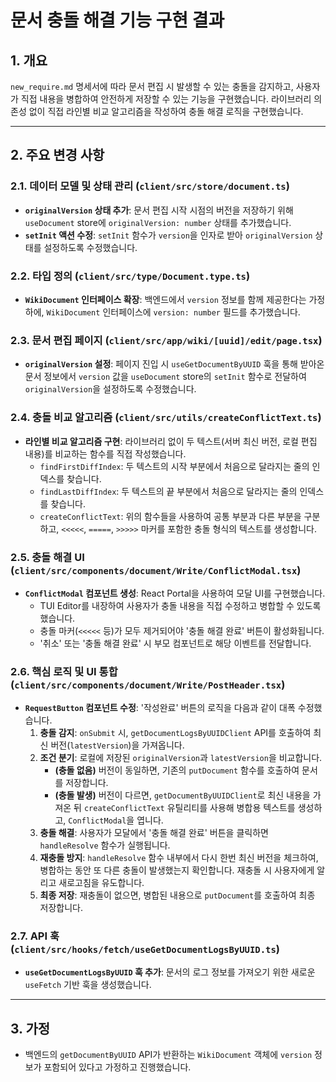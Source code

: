 # 문서 충돌 해결 기능 구현 결과

## 1. 개요

`new_require.md` 명세서에 따라 문서 편집 시 발생할 수 있는 충돌을 감지하고, 사용자가 직접 내용을 병합하여 안전하게 저장할 수 있는 기능을 구현했습니다. 라이브러리 의존성 없이 직접 라인별 비교 알고리즘을 작성하여 충돌 해결 로직을 구현했습니다.

---

## 2. 주요 변경 사항

### 2.1. 데이터 모델 및 상태 관리 (`client/src/store/document.ts`)

- **`originalVersion` 상태 추가**: 문서 편집 시작 시점의 버전을 저장하기 위해 `useDocument` store에 `originalVersion: number` 상태를 추가했습니다.
- **`setInit` 액션 수정**: `setInit` 함수가 `version`을 인자로 받아 `originalVersion` 상태를 설정하도록 수정했습니다.

### 2.2. 타입 정의 (`client/src/type/Document.type.ts`)

- **`WikiDocument` 인터페이스 확장**: 백엔드에서 `version` 정보를 함께 제공한다는 가정하에, `WikiDocument` 인터페이스에 `version: number` 필드를 추가했습니다.

### 2.3. 문서 편집 페이지 (`client/src/app/wiki/[uuid]/edit/page.tsx`)

- **`originalVersion` 설정**: 페이지 진입 시 `useGetDocumentByUUID` 훅을 통해 받아온 문서 정보에서 `version` 값을 `useDocument` store의 `setInit` 함수로 전달하여 `originalVersion`을 설정하도록 수정했습니다.

### 2.4. 충돌 비교 알고리즘 (`client/src/utils/createConflictText.ts`)

- **라인별 비교 알고리즘 구현**: 라이브러리 없이 두 텍스트(서버 최신 버전, 로컬 편집 내용)를 비교하는 함수를 직접 작성했습니다.
  - `findFirstDiffIndex`: 두 텍스트의 시작 부분에서 처음으로 달라지는 줄의 인덱스를 찾습니다.
  - `findLastDiffIndex`: 두 텍스트의 끝 부분에서 처음으로 달라지는 줄의 인덱스를 찾습니다.
  - `createConflictText`: 위의 함수들을 사용하여 공통 부분과 다른 부분을 구분하고, `<<<<<`, `=====`, `>>>>>` 마커를 포함한 충돌 형식의 텍스트를 생성합니다.

### 2.5. 충돌 해결 UI (`client/src/components/document/Write/ConflictModal.tsx`)

- **`ConflictModal` 컴포넌트 생성**: React Portal을 사용하여 모달 UI를 구현했습니다.
  - TUI Editor를 내장하여 사용자가 충돌 내용을 직접 수정하고 병합할 수 있도록 했습니다.
  - 충돌 마커(`<<<<<` 등)가 모두 제거되어야 '충돌 해결 완료' 버튼이 활성화됩니다.
  - '취소' 또는 '충돌 해결 완료' 시 부모 컴포넌트로 해당 이벤트를 전달합니다.

### 2.6. 핵심 로직 및 UI 통합 (`client/src/components/document/Write/PostHeader.tsx`)

- **`RequestButton` 컴포넌트 수정**: '작성완료' 버튼의 로직을 다음과 같이 대폭 수정했습니다.
  1.  **충돌 감지**: `onSubmit` 시, `getDocumentLogsByUUIDClient` API를 호출하여 최신 버전(`latestVersion`)을 가져옵니다.
  2.  **조건 분기**: 로컬에 저장된 `originalVersion`과 `latestVersion`을 비교합니다.
      - **(충돌 없음)** 버전이 동일하면, 기존의 `putDocument` 함수를 호출하여 문서를 저장합니다.
      - **(충돌 발생)** 버전이 다르면, `getDocumentByUUIDClient`로 최신 내용을 가져온 뒤 `createConflictText` 유틸리티를 사용해 병합용 텍스트를 생성하고, `ConflictModal`을 엽니다.
  3.  **충돌 해결**: 사용자가 모달에서 '충돌 해결 완료' 버튼을 클릭하면 `handleResolve` 함수가 실행됩니다.
  4.  **재충돌 방지**: `handleResolve` 함수 내부에서 다시 한번 최신 버전을 체크하여, 병합하는 동안 또 다른 충돌이 발생했는지 확인합니다. 재충돌 시 사용자에게 알리고 새로고침을 유도합니다.
  5.  **최종 저장**: 재충돌이 없으면, 병합된 내용으로 `putDocument`를 호출하여 최종 저장합니다.

### 2.7. API 훅 (`client/src/hooks/fetch/useGetDocumentLogsByUUID.ts`)

- **`useGetDocumentLogsByUUID` 훅 추가**: 문서의 로그 정보를 가져오기 위한 새로운 `useFetch` 기반 훅을 생성했습니다.

---

## 3. 가정

- 백엔드의 `getDocumentByUUID` API가 반환하는 `WikiDocument` 객체에 `version` 정보가 포함되어 있다고 가정하고 진행했습니다.
